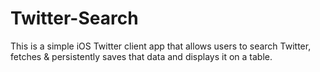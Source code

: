 # Twitter-Search
This is a simple iOS Twitter client app that allows users to search Twitter, fetches &amp; persistently saves that data and displays it on a table.
